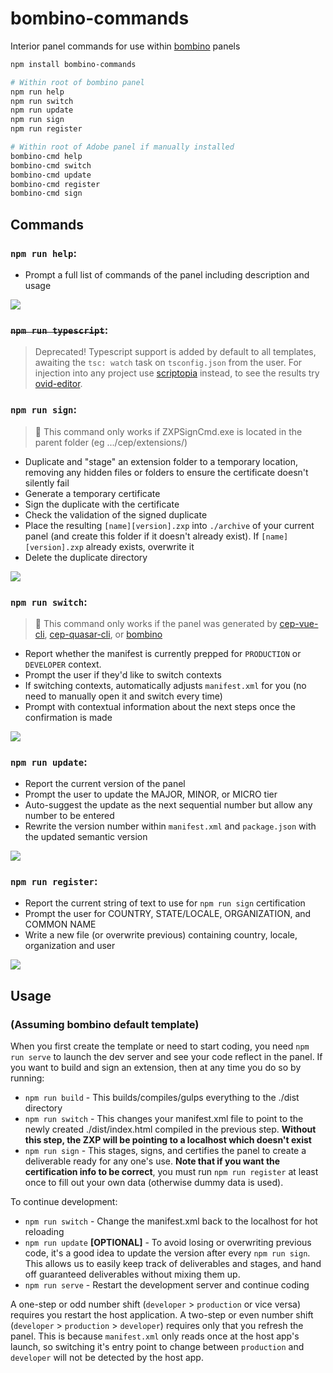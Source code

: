 # bombino-commands

Interior panel commands for use within [bombino](https://github.com/Inventsable/bombino) panels

```bash
npm install bombino-commands

# Within root of bombino panel
npm run help
npm run switch
npm run update
npm run sign
npm run register

# Within root of Adobe panel if manually installed
bombino-cmd help
bombino-cmd switch
bombino-cmd update
bombino-cmd register
bombino-cmd sign
```

## Commands

### `npm run help`:

- Prompt a full list of commands of the panel including description and usage

![](./assets/help.png)

### ~~`npm run typescript`~~:

> Deprecated! Typescript support is added by default to all templates, awaiting the `tsc: watch` task on `tsconfig.json` from the user. For injection into any project use [scriptopia](https://github.com/Inventsable/scriptopia) instead, to see the results try [ovid-editor](https://ovid-editor.web.app/).

### `npm run sign`:

> 🚩 This command only works if ZXPSignCmd.exe is located in the parent folder (eg .../cep/extensions/)

- Duplicate and "stage" an extension folder to a temporary location, removing any hidden files or folders to ensure the certificate doesn't silently fail
- Generate a temporary certificate
- Sign the duplicate with the certificate
- Check the validation of the signed duplicate
- Place the resulting `[name][version].zxp` into `./archive` of your current panel (and create this folder if it doesn't already exist). If `[name][version].zxp` already exists, overwrite it
- Delete the duplicate directory

![](https://thumbs.gfycat.com/MintyGlossyBobolink-size_restricted.gif)

### `npm run switch`:

> 🚩 This command only works if the panel was generated by [cep-vue-cli](https://github.com/Inventsable/generator-cep-vue-cli), [cep-quasar-cli](https://github.com/Inventsable/generator-cep-quasar-cli), or [bombino](https://github.com/Inventsable/bombino)

- Report whether the manifest is currently prepped for `PRODUCTION` or `DEVELOPER` context.
- Prompt the user if they'd like to switch contexts
- If switching contexts, automatically adjusts `manifest.xml` for you (no need to manually open it and switch every time)
- Prompt with contextual information about the next steps once the confirmation is made

![](https://thumbs.gfycat.com/DemandingPaltryAlbatross-size_restricted.gif)

### `npm run update`:

- Report the current version of the panel
- Prompt the user to update the MAJOR, MINOR, or MICRO tier
- Auto-suggest the update as the next sequential number but allow any number to be entered
- Rewrite the version number within `manifest.xml` and `package.json` with the updated semantic version

![](https://thumbs.gfycat.com/CreepyLastBittern-size_restricted.gif)

### `npm run register`:

- Report the current string of text to use for `npm run sign` certification
- Prompt the user for COUNTRY, STATE/LOCALE, ORGANIZATION, and COMMON NAME
- Write a new file (or overwrite previous) containing country, locale, organization and user

![](https://thumbs.gfycat.com/LonelyFemaleBobolink-size_restricted.gif)

## Usage

### (Assuming bombino default template)

When you first create the template or need to start coding, you need `npm run serve` to launch the dev server and see your code reflect in the panel. If you want to build and sign an extension, then at any time you do so by running:

- `npm run build` - This builds/compiles/gulps everything to the ./dist directory
- `npm run switch` - This changes your manifest.xml file to point to the newly created ./dist/index.html compiled in the previous step. **Without this step, the ZXP will be pointing to a localhost which doesn't exist**
- `npm run sign` - This stages, signs, and certifies the panel to create a deliverable ready for any one's use. **Note that if you want the certification info to be correct**, you must run `npm run register` at least once to fill out your own data (otherwise dummy data is used).

To continue development:

- `npm run switch` - Change the manifest.xml back to the localhost for hot reloading
- `npm run update` **[OPTIONAL]** - To avoid losing or overwriting previous code, it's a good idea to update the version after every `npm run sign`. This allows us to easily keep track of deliverables and stages, and hand off guaranteed deliverables without mixing them up.
- `npm run serve` - Restart the development server and continue coding

A one-step or odd number shift (`developer` > `production` or vice versa) requires you restart the host application. A two-step or even number shift (`developer` > `production` > `developer`) requires only that you refresh the panel. This is because `manifest.xml` only reads once at the host app's launch, so switching it's entry point to change between `production` and `developer` will not be detected by the host app.
